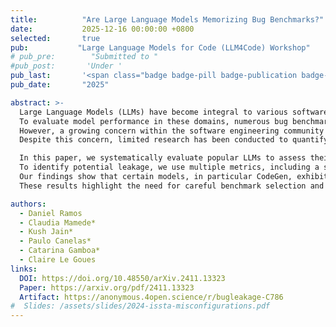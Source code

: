 ```yaml
---
title:          "Are Large Language Models Memorizing Bug Benchmarks?"
date:           2025-12-16 00:00:00 +0800
selected:       true
pub:           "Large Language Models for Code (LLM4Code) Workshop"
# pub_pre:        "Submitted to "
#pub_post:       'Under '
pub_last:       '<span class="badge badge-pill badge-publication badge-success">Just Accepted!</span>&nbsp;&nbsp; 🎉'
pub_date:       "2025"

abstract: >- 
  Large Language Models (LLMs) have become integral to various software engineering tasks, including code generation, bug detection, and repair. 
  To evaluate model performance in these domains, numerous bug benchmarks containing real-world bugs from software projects have been developed. 
  However, a growing concern within the software engineering community is that these benchmarks may not reliably reflect true LLM performance due to the risk of data leakage. 
  Despite this concern, limited research has been conducted to quantify the impact of potential leakage.

  In this paper, we systematically evaluate popular LLMs to assess their susceptibility to data leakage from widely used bug benchmarks. 
  To identify potential leakage, we use multiple metrics, including a study of benchmark membership within commonly used training datasets, as well as analyses of negative log-likelihood and *n*-gram accuracy. 
  Our findings show that certain models, in particular CodeGen, exhibit significant evidence of memorization in widely used benchmarks like Defects4J, while newer models trained on larger datasets like Llama 3.1 exhibit limited signs of leakage. 
  These results highlight the need for careful benchmark selection and the adoption of robust metrics to adequately assess models capabilities.

authors:
  - Daniel Ramos
  - Claudia Mamede*
  - Kush Jain*
  - Paulo Canelas*
  - Catarina Gamboa*
  - Claire Le Goues
links:
  DOI: https://doi.org/10.48550/arXiv.2411.13323
  Paper: https://arxiv.org/pdf/2411.13323
  Artifact: https://anonymous.4open.science/r/bugleakage-C786
#  Slides: /assets/slides/2024-issta-misconfigurations.pdf
---
```

